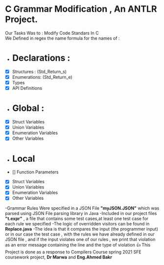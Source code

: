 # C Grammar Modification , An ANTLR Project.
Our Tasks Was to : Modify Code Standars In C  
We Defined in regex the name formula for the names of : 
- # Declarations : 
- [x] Structures  : (Std_Return_s)
- [x] Enumerations: (Std_Return_e)
- [x] Types
- [x] API Definitions 
- # Global :
- [x] Struct      Variables
- [x] Union       Variables 
- [x] Enumeration Variables
- [x] Other       Variables
- # Local 
- [] Function    Parameters
- [x] Struct      Variables
- [x] Union       Variables
- [x] Enumeration Variables
- [x] Other       Variables

-Grammar Rules Were specified in a JSON File **"myJSON.JSON"** which was parsed using JSON File parsing library in Java
-Included in our project files **"t.expr"** , a file that contains some test cases,at least one test case for each rule we specified
-The logic of overridden visitors can be found in **Replace.java** 
-The idea is that it compares the input (the programmer input) or in our case the test case , with the rules we have already defined in our JSON file , and if the input violates one of our rules , we print that violation as an error message containing the line and the type of violation
:+1: This Project is done as a response to Compilers Course spring 2021 SFE coursework project, **Dr Marwa** and **Eng.Ahmed Bakr**
